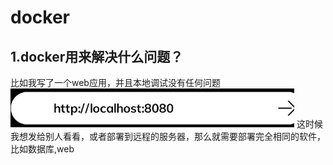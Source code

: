 # docker

## 1.docker用来解决什么问题？
比如我写了一个web应用，并且本地调试没有任何问题
![web网站](assets\web应用.png)
这时候我想发给别人看看，或者部署到远程的服务器，那么就需要部署完全相同的软件，比如数据库,web